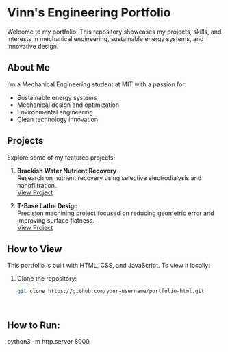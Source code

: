 # Vinn's Engineering Portfolio

Welcome to my portfolio! This repository showcases my projects, skills, and interests in mechanical engineering, sustainable energy systems, and innovative design.

## About Me
I’m a Mechanical Engineering student at MIT with a passion for:
- Sustainable energy systems
- Mechanical design and optimization
- Environmental engineering
- Clean technology innovation

## Projects
Explore some of my featured projects:
1. **Brackish Water Nutrient Recovery**  
   Research on nutrient recovery using selective electrodialysis and nanofiltration.  
   [View Project](src/projects/project-one.html)

2. **T-Base Lathe Design**  
   Precision machining project focused on reducing geometric error and improving surface flatness.  
   [View Project](src/projects/project-two.html)

## How to View
This portfolio is built with HTML, CSS, and JavaScript. To view it locally:
1. Clone the repository:  
   ```bash
   git clone https://github.com/your-username/portfolio-html.git

  
## How to Run:
python3 -m http.server 8000   